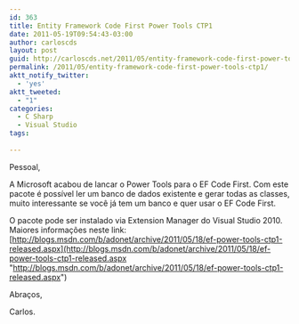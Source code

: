 ```yaml
---
id: 363
title: Entity Framework Code First Power Tools CTP1
date: 2011-05-19T09:54:43-03:00
author: carloscds
layout: post
guid: http://carloscds.net/2011/05/entity-framework-code-first-power-tools-ctp1/
permalink: /2011/05/entity-framework-code-first-power-tools-ctp1/
aktt_notify_twitter:
  - 'yes'
aktt_tweeted:
  - "1"
categories:
  - C Sharp
  - Visual Studio
tags:
  
---
```

Pessoal,

A Microsoft acabou de lancar o Power Tools para o EF Code First. Com este pacote é possível ler um banco de dados existente e gerar todas as classes, muito interessante se você já tem um banco e quer usar o EF Code First.

O pacote pode ser instalado via Extension Manager do Visual Studio 2010. Maiores informações neste link: [http://blogs.msdn.com/b/adonet/archive/2011/05/18/ef-power-tools-ctp1-released.aspx](http://blogs.msdn.com/b/adonet/archive/2011/05/18/ef-power-tools-ctp1-released.aspx "http://blogs.msdn.com/b/adonet/archive/2011/05/18/ef-power-tools-ctp1-released.aspx")

Abraços,

Carlos.